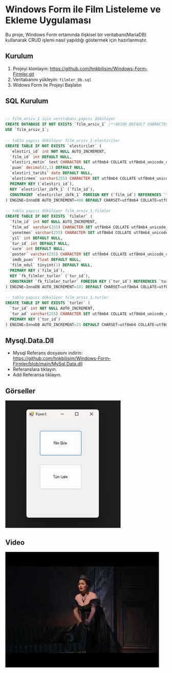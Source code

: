 # Windows Form ile Film Listeleme ve Ekleme Uygulaması

Bu proje, Windows Form ortamında ilişkisel bir veritabanı(MariaDB) kullanarak CRUD işlemi nasıl yapıldığı göstermek için hazırlanmıştır.

## Kurulum

1. Projeyi klonlayın: https://github.com/hnkbilisim/Windows-Form-Firmler.git
2. Veritabanını yükleyin: `filmler_Db.sql`
3. Widows Form ile Projeyi Başlatın


## SQL Kurulum

```sql

-- film_arsiv_1 için veritabanı yapısı dökülüyor
CREATE DATABASE IF NOT EXISTS `film_arsiv_1` /*!40100 DEFAULT CHARACTER SET utf8mb4 COLLATE utf8mb4_0900_ai_ci */ /*!80016 DEFAULT ENCRYPTION='N' */;
USE `film_arsiv_1`;

-- tablo yapısı dökülüyor film_arsiv_1.elestiriler
CREATE TABLE IF NOT EXISTS `elestiriler` (
  `elestiri_id` int NOT NULL AUTO_INCREMENT,
  `film_id` int DEFAULT NULL,
  `elestiri_metin` text CHARACTER SET utf8mb4 COLLATE utf8mb4_unicode_ci,
  `puan` decimal(3,1) DEFAULT NULL,
  `elestiri_tarihi` date DEFAULT NULL,
  `elestirmen` varchar(255) CHARACTER SET utf8mb4 COLLATE utf8mb4_unicode_ci DEFAULT NULL,
  PRIMARY KEY (`elestiri_id`),
  KEY `elestiriler_ibfk_1` (`film_id`),
  CONSTRAINT `elestiriler_ibfk_1` FOREIGN KEY (`film_id`) REFERENCES `filmler` (`film_id`)
) ENGINE=InnoDB AUTO_INCREMENT=408 DEFAULT CHARSET=utf8mb4 COLLATE=utf8mb4_unicode_ci;

-- tablo yapısı dökülüyor film_arsiv_1.filmler
CREATE TABLE IF NOT EXISTS `filmler` (
  `film_id` int NOT NULL AUTO_INCREMENT,
  `film_ad` varchar(255) CHARACTER SET utf8mb4 COLLATE utf8mb4_unicode_ci DEFAULT NULL,
  `yonetmen` varchar(255) CHARACTER SET utf8mb4 COLLATE utf8mb4_unicode_ci DEFAULT NULL,
  `yil` int DEFAULT NULL,
  `tur_id` int DEFAULT NULL,
  `sure` int DEFAULT NULL,
  `poster` varchar(255) CHARACTER SET utf8mb4 COLLATE utf8mb4_unicode_ci DEFAULT NULL,
  `imdb_puan` float DEFAULT NULL,
  `film_odul` tinyint(1) DEFAULT NULL,
  PRIMARY KEY (`film_id`),
  KEY `fk_filmler_turler` (`tur_id`),
  CONSTRAINT `fk_filmler_turler` FOREIGN KEY (`tur_id`) REFERENCES `turler` (`tur_id`)
) ENGINE=InnoDB AUTO_INCREMENT=101 DEFAULT CHARSET=utf8mb4 COLLATE=utf8mb4_unicode_ci;

-- tablo yapısı dökülüyor film_arsiv_1.turler
CREATE TABLE IF NOT EXISTS `turler` (
  `tur_id` int NOT NULL AUTO_INCREMENT,
  `tur_ad` varchar(255) CHARACTER SET utf8mb4 COLLATE utf8mb4_unicode_ci DEFAULT NULL,
  PRIMARY KEY (`tur_id`)
) ENGINE=InnoDB AUTO_INCREMENT=21 DEFAULT CHARSET=utf8mb4 COLLATE=utf8mb4_unicode_ci;
```

## Mysql.Data.Dll
- Mysql Referans dosyasını indirin: https://github.com/hnkbilisim/Windows-Form-Firmler/blob/main/MySql.Data.dll
- Referanslara tıklayın.
- Add Referansa tıklayın.

## Görseller
![Form 1](https://github.com/hnkbilisim/Windows-Form-Firmler/blob/main/gorsel/Ekran%20görüntüsü%202024-06-02%20024616.png)

## Video
[![Örnek Video](https://github.com/hnkbilisim/Windows-Form-Firmler/blob/main/hqdefault.jpg)](https://www.youtube.com/watch?v=MOKRMYgPeZ4)
